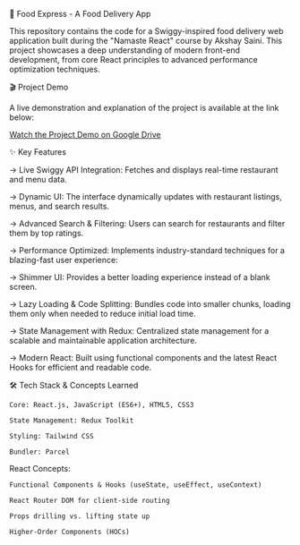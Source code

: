 🍔 Food Express - A Food Delivery App

This repository contains the code for a Swiggy-inspired food delivery web application built during the "Namaste React" course by Akshay Saini. This project showcases a deep understanding of modern front-end development, from core React principles to advanced performance optimization techniques.

🎬 Project Demo

A live demonstration and explanation of the project is available at the link below:

[Watch the Project Demo on Google Drive](https://drive.google.com/file/d/1QepIVqOQT1_bA1y1UqxVZgObiHANjQ7J/view?usp=drive_link)

✨ Key Features

-> Live Swiggy API Integration: Fetches and displays real-time restaurant and menu data.

-> Dynamic UI: The interface dynamically updates with restaurant listings, menus, and search results.

-> Advanced Search & Filtering: Users can search for restaurants and filter them by top ratings.

-> Performance Optimized: Implements industry-standard techniques for a blazing-fast user experience:

-> Shimmer UI: Provides a better loading experience instead of a blank screen.

-> Lazy Loading & Code Splitting: Bundles code into smaller chunks, loading them only when needed to reduce initial load time.

-> State Management with Redux: Centralized state management for a scalable and maintainable application architecture.

-> Modern React: Built using functional components and the latest React Hooks for efficient and readable code.

🛠️ Tech Stack & Concepts Learned

    Core: React.js, JavaScript (ES6+), HTML5, CSS3

    State Management: Redux Toolkit

    Styling: Tailwind CSS

    Bundler: Parcel

React Concepts:

    Functional Components & Hooks (useState, useEffect, useContext)

    React Router DOM for client-side routing

    Props drilling vs. lifting state up

    Higher-Order Components (HOCs)
